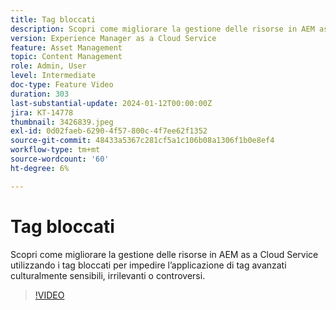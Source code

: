 ```yaml
---
title: Tag bloccati
description: Scopri come migliorare la gestione delle risorse in AEM as a Cloud Service utilizzando i tag bloccati per impedire l’applicazione di tag avanzati culturalmente sensibili, irrilevanti o controversi.
version: Experience Manager as a Cloud Service
feature: Asset Management
topic: Content Management
role: Admin, User
level: Intermediate
doc-type: Feature Video
duration: 303
last-substantial-update: 2024-01-12T00:00:00Z
jira: KT-14778
thumbnail: 3426839.jpeg
exl-id: 0d02faeb-6290-4f57-800c-4f7ee62f1352
source-git-commit: 48433a5367c281cf5a1c106b08a1306f1b0e8ef4
workflow-type: tm+mt
source-wordcount: '60'
ht-degree: 6%

---
```


# Tag bloccati

Scopri come migliorare la gestione delle risorse in AEM as a Cloud Service utilizzando i tag bloccati per impedire l’applicazione di tag avanzati culturalmente sensibili, irrilevanti o controversi.

>[!VIDEO](https://video.tv.adobe.com/v/3426839/?learn=on)
